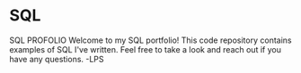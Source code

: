 # SQL
SQL PROFOLIO
Welcome to my SQL portfolio! This code repository contains examples of SQL I've written. 
Feel free to take a look and reach out if you have any questions.
-LPS
